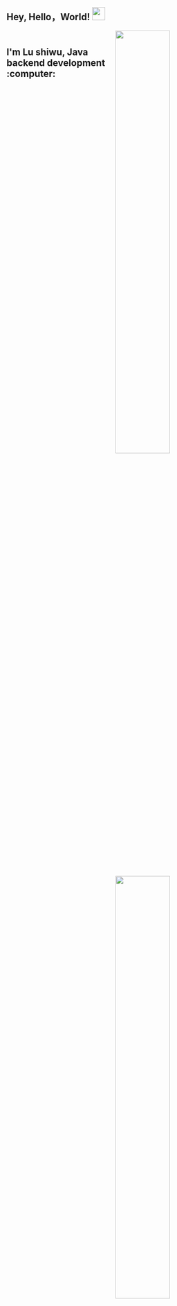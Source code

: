 ## Hey, Hello，World! <img src="https://user-images.githubusercontent.com/42378118/110234147-e3259600-7f4e-11eb-95be-0c4047144dea.gif" width="30"> 

[<img align="right" width="50%" src="https://github-readme-stats-ouuan.vercel.app/api?username=xvJobs&theme=dark&show_icons=true">](https://metrics.lecoq.io/xvJobs#gh-dark-mode-only)
[<img align="right" width="50%" src="https://github-readme-stats-ouuan.vercel.app/api?username=xvJobs&show_icons=true">](https://metrics.lecoq.io/xvJobs#gh-light-mode-only)
<h2 align="left">
  <br> I'm Lu shiwu, Java backend development :computer:<br>
</h2> 
<h2 align="center">
    <img src="https://media.giphy.com/media/SWoSkN6DxTszqIKEqv/giphy.gif" alt="Coder GIF" width="500">
</h2> 

